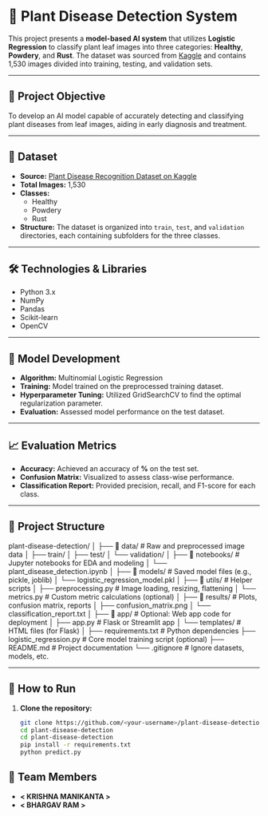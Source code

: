 # 🌿 Plant Disease Detection System

This project presents a **model-based AI system** that utilizes **Logistic Regression** to classify plant leaf images into three categories: **Healthy**, **Powdery**, and **Rust**. The dataset was sourced from [Kaggle](https://www.kaggle.com/datasets/rashikrahmanpritom/plant-disease-recognition-dataset) and contains 1,530 images divided into training, testing, and validation sets.

---

## 📌 Project Objective

To develop an AI model capable of accurately detecting and classifying plant diseases from leaf images, aiding in early diagnosis and treatment.

---

## 📂 Dataset

- **Source:** [Plant Disease Recognition Dataset on Kaggle](https://www.kaggle.com/datasets/rashikrahmanpritom/plant-disease-recognition-dataset)
- **Total Images:** 1,530
- **Classes:**
  - Healthy
  - Powdery
  - Rust
- **Structure:** The dataset is organized into `train`, `test`, and `validation` directories, each containing subfolders for the three classes.

---

## 🛠️ Technologies & Libraries

- Python 3.x
- NumPy
- Pandas
- Scikit-learn
- OpenCV

---

## 🧠 Model Development

- **Algorithm:** Multinomial Logistic Regression
- **Training:** Model trained on the preprocessed training dataset.
- **Hyperparameter Tuning:** Utilized GridSearchCV to find the optimal regularization parameter.
- **Evaluation:** Assessed model performance on the test dataset.

---

## 📈 Evaluation Metrics

- **Accuracy:** Achieved an accuracy of **<insert accuracy>%** on the test set.
- **Confusion Matrix:** Visualized to assess class-wise performance.
- **Classification Report:** Provided precision, recall, and F1-score for each class.

---

## 📁 Project Structure
plant-disease-detection/
│
├── 📁 data/                            # Raw and preprocessed image data
│   ├── train/
│   ├── test/
│   └── validation/
│
├── 📁 notebooks/                       # Jupyter notebooks for EDA and modeling
│   └── plant_disease_detection.ipynb
│
├── 📁 models/                          # Saved model files (e.g., pickle, joblib)
│   └── logistic_regression_model.pkl
│
├── 📁 utils/                           # Helper scripts
│   ├── preprocessing.py               # Image loading, resizing, flattening
│   └── metrics.py                     # Custom metric calculations (optional)
│
├── 📁 results/                         # Plots, confusion matrix, reports
│   ├── confusion_matrix.png
│   └── classification_report.txt
│
├── 📁 app/                             # Optional: Web app code for deployment
│   ├── app.py                         # Flask or Streamlit app
│   └── templates/                     # HTML files (for Flask)
│
├── requirements.txt                   # Python dependencies
├── logistic_regression.py             # Core model training script (optional)
├── README.md                          # Project documentation
└── .gitignore                         # Ignore datasets, models, etc.


---

## 🚀 How to Run

1. **Clone the repository:**
   ```bash
   git clone https://github.com/<your-username>/plant-disease-detection.git
   cd plant-disease-detection
   cd plant-disease-detection
   pip install -r requirements.txt
   python predict.py

## 👥 Team Members

- **< KRISHNA MANIKANTA >**   
- **< BHARGAV RAM >** 





